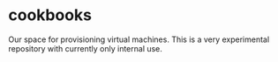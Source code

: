 # cookbooks

Our space for provisioning virtual machines. This is a very experimental repository with currently only internal use.
